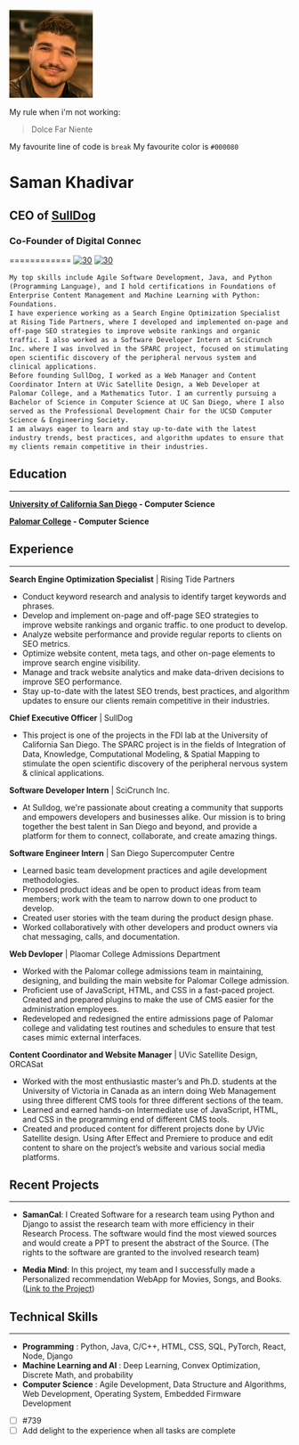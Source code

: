 
![Image](https://github.com/Samdopika/cse15l-lab-reports/blob/main/Saman%20Khadivar%20Portrait.jpg?raw=true)

My rule when i'm not working:
> Dolce Far Niente

My favourite line of code is `break`
My favourite color is `#000080`
# Saman Khadivar
## CEO of [SullDog](https://www.sulldog.com/)
### Co-Founder of Digital Connec
============
<a href="https://www.linkedin.com/in/saman-khadivar-60a5031ab" target="_blank" rel="noopener noreferrer"><img src="https://cliply.co/wp-content/uploads/2021/02/372102050_LINKEDIN_ICON_TRANSPARENT_400.gif" width="30" height="" alt="30"></a>
<a href="https://www.instagram.com/samkhadivar/?hl=en" target="_blank" rel="noopener noreferrer"><img src="https://cliply.co/wp-content/uploads/2019/07/371907300_INSTAGRAM_ICON_TRANSPARENT_400.gif" width="30" height="" alt="30"></a>

```My name is Saman Khadivar and I am the founder and CEO of SullDog, a community-based platform that empowers developers and businesses to connect, collaborate, and create amazing things. I am based in the San Diego Metropolitan Area and I am passionate about software development and programming.
My top skills include Agile Software Development, Java, and Python (Programming Language), and I hold certifications in Foundations of Enterprise Content Management and Machine Learning with Python: Foundations.
I have experience working as a Search Engine Optimization Specialist at Rising Tide Partners, where I developed and implemented on-page and off-page SEO strategies to improve website rankings and organic traffic. I also worked as a Software Developer Intern at SciCrunch Inc. where I was involved in the SPARC project, focused on stimulating open scientific discovery of the peripheral nervous system and clinical applications.
Before founding SullDog, I worked as a Web Manager and Content Coordinator Intern at UVic Satellite Design, a Web Developer at Palomar College, and a Mathematics Tutor. I am currently pursuing a Bachelor of Science in Computer Science at UC San Diego, where I also served as the Professional Development Chair for the UCSD Computer Science & Engineering Society.
I am always eager to learn and stay up-to-date with the latest industry trends, best practices, and algorithm updates to ensure that my clients remain competitive in their industries.
```



**Education**
---
***
**[University of California San Diego](https://cse.ucsd.edu/) - Computer Science**

**[Palomar College](https://www.palomar.edu/csit/computer-science-as-ca/) - Computer Science**

**Experience**
---
***
**Search Engine Optimization Specialist** | Rising Tide Partners 
*  Conduct keyword research and analysis to identify target keywords and phrases.
* Develop and implement on-page and off-page SEO strategies to improve website rankings and organic traffic.
to one product to develop.
* Analyze website performance and provide regular reports to clients on SEO metrics.
* Optimize website content, meta tags, and other on-page elements to improve search engine visibility.
* Manage and track website analytics and make data-driven decisions to improve SEO performance.
* Stay up-to-date with the latest SEO trends, best practices, and algorithm updates to ensure our clients remain competitive in their industries.


**Chief Executive Officer** | SullDog
*  This project is one of the projects in the FDI lab at the University of California San Diego. The SPARC project is in the fields of Integration of Data, Knowledge, Computational Modeling, & Spatial Mapping to stimulate the open scientific discovery of the peripheral nervous system & clinical applications.


**Software Developer Intern** | SciCrunch Inc.
*  At Sulldog, we're passionate about creating a community that supports and empowers developers and businesses alike. Our mission is to bring together the best talent in San Diego and beyond, and provide a platform for them to connect, collaborate, and create amazing things.

**Software Engineer Intern** | San Diego Supercomputer Centre
*  Learned basic team development practices and agile development methodologies.
* Proposed product ideas and be open to product ideas from team members; work with the team to narrow down 
to one product to develop.
* Created user stories with the team during the product design phase.
* Worked collaboratively with other developers and product owners via chat messaging, calls, and 
documentation.

**Web Devloper** | Plaomar College Admissions Department
* Worked with the Palomar college admissions team in maintaining, designing, and building the main website for
Palomar College admission. 
* Proficient use of JavaScript, HTML, and CSS in a fast-paced project. Created and prepared plugins to make the 
use of CMS easier for the administration employees. 
* Redeveloped and redesigned the entire admissions page of Palomar college and validating test routines and 
schedules to ensure that test cases mimic external interfaces.

**Content Coordinator and Website Manager** | UVic Satellite Design, ORCASat
* Worked with the most enthusiastic master’s and Ph.D. students at the University of Victoria in Canada as an 
intern doing Web Management using three different CMS tools for three different sections of the team. 
* Learned and earned hands-on Intermediate use of JavaScript, HTML, and CSS in the programming end of 
different CMS tools. 
* Created and produced content for different projects done by UVic Satellite design. Using After Effect and 
Premiere to produce and edit content to share on the project’s website and various social media platforms. 

**Recent Projects**
---
***
*  **SamanCal**: I Created Software for a research team using Python and Django to assist the research team with more efficiency in their Research Process. The software would find the most viewed sources and would create a PPT to present the abstract of the Source. (The rights to the software are granted to the involved research team)

*  **Media Mind**: In this project, my team and I successfully made a Personalized recommendation WebApp for Movies, Songs, 
and Books. ([Link to the Project](https://drive.google.com/file/d/1l3b8EgaEt54ss-0kIce_9v918FUJ-HaU/view?usp=sharing))



Technical Skills 
---
***

* **Programming** :  Python, Java, C/C++, HTML, CSS, SQL, PyTorch, React, Node, Django
* **Machine Learning and AI** :  Deep Learning, Convex Optimization, Discrete Math, and probability
* **Computer Science** :  Agile Development, Data Structure and Algorithms, Web Development, Operating System, 
Embedded Firmware Development





- [ ] #739
- [ ] Add delight to the experience when all tasks are complete
